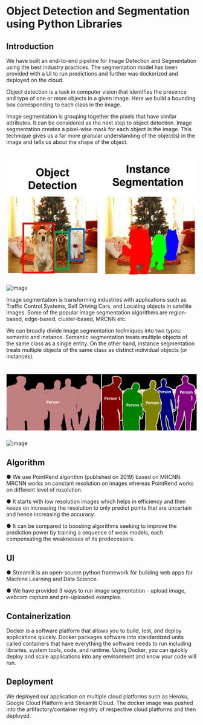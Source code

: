 
# Object Detection and Segmentation using Python Libraries


## Introduction

We have built an end-to-end pipeline for Image Detection and Segmentation using the best
industry practices. The segmentation model has been provided with a UI to run predictions and
further was dockerized and deployed on the cloud.

Object detection is a task in computer vision that identifies the presence and type of one or more objects in a given image. Here we build a
bounding box corresponding to each class in the image.

Image segmentation is grouping together the pixels that have similar attributes. It can be
considered as the next step to object detection. Image segmentation creates a
pixel-wise mask for each object in the image. This technique gives us a far more granular
understanding of the object(s) in the image and tells us about the shape of the object.

# ![](Object%20Detection%20and%20Segmentation%20image.jpeg)
![image](https://user-images.githubusercontent.com/57900104/210131066-f8a58c2a-171d-4509-9acf-5f8211d1446d.png)


Image segmentation is transforming industries with applications such as Traffic Control
Systems, Self Driving Cars, and Locating objects in satellite images. Some of the popular image
segmentation algorithms are region-based, edge-based, cluster-based, MRCNN etc.

We can broadly divide image segmentation techniques into two types: semantic and instance.
Semantic segmentation treats multiple objects of the same class as a single entity. On the other
hand, instance segmentation treats multiple objects of the same class as distinct individual
objects (or instances).

# ![](Semantic%20vs%20Instance%20Segmentation%20image.jpeg)
![image](https://user-images.githubusercontent.com/57900104/210130952-07e206c0-5ec1-4f27-98e6-084975fefe45.png)

## Algorithm

● We use PointRend algorithm (published on 2019) based on MRCNN. MRCNN works on constant resolution on images whereas PointRend works on different level of resolution.

● It starts with low resolution images which helps in efficiency and then keeps on increasing the resolution to only predict points that are uncertain and hence increasing the accuracy.

● It can be compared to boosting algorithms seeking to improve the prediction power by training a sequence of weak models, each compensating the weaknesses of its predecessors.
## UI

● Streamlit is an open-source python framework for building web apps for Machine Learning and Data Science.

● We have provided 3 ways to run image segmentation - upload image, webcam capture and pre-uploaded examples.


## Containerization

Docker is a software platform that allows you to build, test, and deploy applications quickly. Docker packages software into standardized units called containers that have everything the software needs to run including libraries, system tools, code, and runtime. Using Docker, you can quickly deploy and scale applications into any environment and know your code will run.
## Deployment

We deployed our application on multiple cloud platforms such as Heroku, Google Cloud Platform and Streamlit Cloud. The docker image was pushed into the artifactory/container registry of respective cloud platforms and then deployed.

